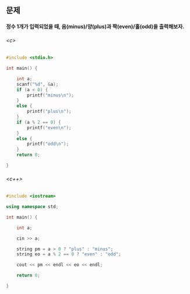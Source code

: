 
## 문제
#### 정수 1개가 입력되었을 때, 음(minus)/양(plus)과 짝(even)/홀(odd)을 출력해보자.

###### \<c\>
```c
#include <stdio.h>

int main() {

	int a;
	scanf("%d", &a);
	if (a < 0) {
		printf("minus\n");
	}
	else {
		printf("plus\n");
	}
	if (a % 2 == 0) {
		printf("even\n");
	}
	else {
		printf("odd\n");
	}
	return 0;

}
```

###### \<c++\>
```c++
#include <iostream>

using namespace std;

int main() {

	int a;

	cin >> a;

	string pm = a > 0 ? "plus" : "minus";
	string eo = a % 2 == 0 ? "even" : "odd";

	cout << pm << endl << eo << endl;

	return 0;

}
```
